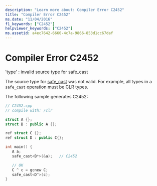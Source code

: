 ```yaml
---
description: "Learn more about: Compiler Error C2452"
title: "Compiler Error C2452"
ms.date: "11/04/2016"
f1_keywords: ["C2452"]
helpviewer_keywords: ["C2452"]
ms.assetid: a4ec7642-6660-4c7a-9866-853d1cc67daf
---
```

# Compiler Error C2452

'type' : invalid source type for safe_cast

The source type for [safe_cast](../../extensions/safe-cast-cpp-component-extensions.md) was not valid.  For example, all types in a `safe_cast` operation must be CLR types.

The following sample generates C2452:

```cpp
// C2452.cpp
// compile with: /clr

struct A {};
struct B : public A {};

ref struct C {};
ref struct D : public C{};

int main() {
   A a;
   safe_cast<B*>(&a);   // C2452

   // OK
   C ^ c = gcnew C;
   safe_cast<D^>(c);
}
```
